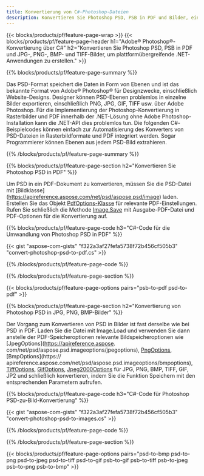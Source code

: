 ```yaml
---
title: Konvertierung von C#-Photoshop-Dateien
description: Konvertieren Sie Photoshop PSD, PSB in PDF und Bilder, einschließlich BMP, JPG, PNG, TIFF, mit wenigen Zeilen C#-Code über die .NET-Bibliothek.
---
```


{{< blocks/products/pf/feature-page-wrap >}}
{{< blocks/products/pf/feature-page-header h1="Adobe® Photoshop®-Konvertierung über C#" h2="Konvertieren Sie Photoshop PSD, PSB in PDF und JPG-, PNG-, BMP- und TIFF-Bilder, um plattformübergreifende .NET-Anwendungen zu erstellen." >}}

{{% blocks/products/pf/feature-page-summary %}}

Das PSD-Format speichert die Daten in Form von Ebenen und ist das bekannte Format von Adobe® Photoshop® für Designzwecke, einschließlich Website-Designs. Designer können PSD-Ebenen problemlos in einzelne Bilder exportieren, einschließlich PNG, JPG, GIF, TIFF usw. über Adobe Photoshop. Für die Implementierung der Photoshop-Konvertierung in Rasterbilder und PDF innerhalb der .NET-Lösung ohne Adobe Photoshop-Installation kann die .NET-API dies problemlos tun. Die folgenden C#-Beispielcodes können einfach zur Automatisierung des Konverters von PSD-Dateien in Rasterbildformate und PDF integriert werden. Sogar Programmierer können Ebenen aus jedem PSD-Bild extrahieren.


{{% /blocks/products/pf/feature-page-summary  %}}

{{% blocks/products/pf/feature-page-section  h2="Konvertieren Sie Photoshop PSD in PDF" %}}

Um PSD in ein PDF-Dokument zu konvertieren, müssen Sie die PSD-Datei mit [Bildklasse] (https://apireference.aspose.com/net/psd/aspose.psd/image) laden. Erstellen Sie das Objekt [PdfOptions-Klasse](https://apireference.aspose.com/net/psd/aspose.psd.imageoptions/pdfoptions) für relevante PDF-Einstellungen. Rufen Sie schließlich die Methode [Image.Save](https://apireference.aspose.com/net/psd/aspose.psd.image/save/methods/3) mit Ausgabe-PDF-Datei und PDF-Optionen für die Konvertierung auf.

{{% blocks/products/pf/feature-page-code h3="C#-Code für die Umwandlung von Photoshop PSD in PDF" %}}

{{< gist "aspose-com-gists" "f322a3af27fefa5738f72b456cf505b3" "convert-photoshop-psd-to-pdf.cs" >}}

{{% /blocks/products/pf/feature-page-code  %}}

{{% /blocks/products/pf/feature-page-section %}}

{{< blocks/products/pf/feature-page-options pairs="psb-to-pdf psd-to-pdf" >}}

{{% blocks/products/pf/feature-page-section  h2="Konvertierung von Photoshop PSD in JPG, PNG, BMP-Bilder" %}}

Der Vorgang zum Konvertieren von PSD in Bilder ist fast derselbe wie bei PSD in PDF. Laden Sie die Datei mit Image.Load und verwenden Sie dann anstelle der PDF-Speicheroptionen relevante Bildspeicheroptionen wie [JpegOptions](https://apireference.aspose. com/net/psd/aspose.psd.imageoptions/jpegoptions), [PngOptions](https://apireference.aspose.com/net/psd/aspose.psd.imageoptions/pngoptions), [BmpOptions](https:// apireference.aspose.com/net/psd/aspose.psd.imageoptions/bmpoptions), [TiffOptions](https://apireference.aspose.com/net/psd/aspose.psd.imageoptions/tiffoptions), [GifOptions]( https://apireference.aspose.com/net/psd/aspose.psd.imageoptions/gifoptions), [Jpeg2000Options](https://apireference.aspose.com/net/psd/aspose.psd.imageoptions/jpeg2000options) für JPG, PNG, BMP, TIFF, GIF, JP2 und schließlich konvertieren, indem Sie die Funktion Speichern mit den entsprechenden Parametern aufrufen.


{{% blocks/products/pf/feature-page-code h3="C#-Code für Photoshop PSD-zu-Bild-Konvertierung" %}}

{{< gist "aspose-com-gists" "f322a3af27fefa5738f72b456cf505b3" "convert-photoshop-psd-to-images.cs" >}}

{{% /blocks/products/pf/feature-page-code  %}}

{{% /blocks/products/pf/feature-page-section %}}

{{< blocks/products/pf/feature-page-options pairs="psd-to-bmp psd-to-png psd-to-jpeg psd-to-tiff psd-to-gif psb-to-gif psb-to-tiff psb-to-jpeg psb-to-png psb-to-bmp" >}}
